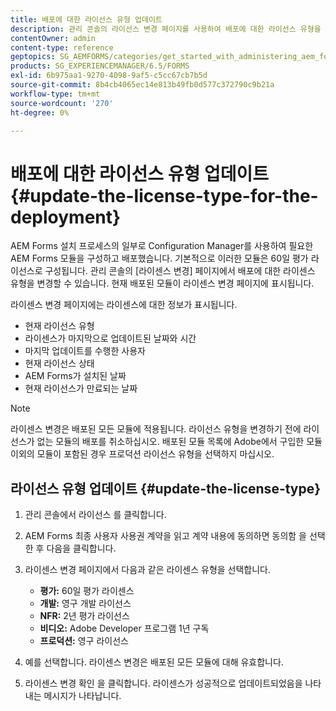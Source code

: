 ```yaml
---
title: 배포에 대한 라이선스 유형 업데이트
description: 관리 콘솔의 라이선스 변경 페이지를 사용하여 배포에 대한 라이선스 유형을 업데이트합니다.
contentOwner: admin
content-type: reference
geptopics: SG_AEMFORMS/categories/get_started_with_administering_aem_forms_on_jee
products: SG_EXPERIENCEMANAGER/6.5/FORMS
exl-id: 6b975aa1-9270-4098-9af5-c5cc67cb7b5d
source-git-commit: 8b4cb4065ec14e813b49fb0d577c372790c9b21a
workflow-type: tm+mt
source-wordcount: '270'
ht-degree: 0%

---
```


# 배포에 대한 라이선스 유형 업데이트 {#update-the-license-type-for-the-deployment}

AEM Forms 설치 프로세스의 일부로 Configuration Manager를 사용하여 필요한 AEM Forms 모듈을 구성하고 배포했습니다. 기본적으로 이러한 모듈은 60일 평가 라이선스로 구성됩니다. 관리 콘솔의 [라이센스 변경] 페이지에서 배포에 대한 라이센스 유형을 변경할 수 있습니다. 현재 배포된 모듈이 라이센스 변경 페이지에 표시됩니다.

라이센스 변경 페이지에는 라이센스에 대한 정보가 표시됩니다.

* 현재 라이선스 유형
* 라이센스가 마지막으로 업데이트된 날짜와 시간
* 마지막 업데이트를 수행한 사용자
* 현재 라이선스 상태
* AEM Forms가 설치된 날짜
* 현재 라이선스가 만료되는 날짜

>[!NOTE]
>
>라이센스 변경은 배포된 모든 모듈에 적용됩니다. 라이선스 유형을 변경하기 전에 라이선스가 없는 모듈의 배포를 취소하십시오. 배포된 모듈 목록에 Adobe에서 구입한 모듈 이외의 모듈이 포함된 경우 프로덕션 라이선스 유형을 선택하지 마십시오.

## 라이선스 유형 업데이트 {#update-the-license-type}

1. 관리 콘솔에서 라이선스 를 클릭합니다.
1. AEM Forms 최종 사용자 사용권 계약을 읽고 계약 내용에 동의하면 동의함 을 선택한 후 다음을 클릭합니다.
1. 라이센스 변경 페이지에서 다음과 같은 라이센스 유형을 선택합니다.

   * **평가:** 60일 평가 라이센스
   * **개발:** 영구 개발 라이선스
   * **NFR:** 2년 평가 라이선스
   * **비디오:** Adobe Developer 프로그램 1년 구독
   * **프로덕션:** 영구 라이선스

1. 예를 선택합니다. 라이센스 변경은 배포된 모든 모듈에 대해 유효합니다.
1. 라이센스 변경 확인 을 클릭합니다. 라이센스가 성공적으로 업데이트되었음을 나타내는 메시지가 나타납니다.
